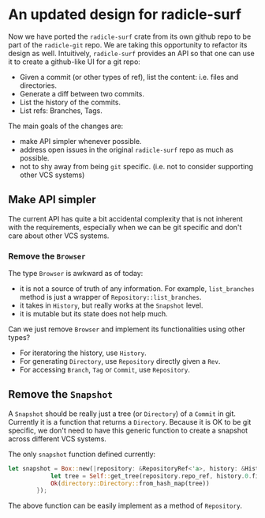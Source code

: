 # An updated design for radicle-surf

Now we have ported the `radicle-surf` crate from its own github repo to be part of the `radicle-git` repo. We are taking this opportunity to refactor its design as well. Intuitively, `radicle-surf` provides an API so that one can use it to create a github-like UI for a git repo:

- Given a commit (or other types of ref), list the content: i.e. files and directories.
- Generate a diff between two commits.
- List the history of the commits.
- List refs: Branches, Tags.

The main goals of the changes are:

- make API simpler whenever possible.
- address open issues in the original `radicle-surf` repo as much as possible.
- not to shy away from being `git` specific. (i.e. not to consider supporting other VCS systems)

## Make API simpler

The current API has quite a bit accidental complexity that is not inherent with the requirements, especially when we can be git specific and don't care about other VCS systems.

### Remove the `Browser`

The type `Browser` is awkward as of today:

- it is not a source of truth of any information. For example, `list_branches` method is just a wrapper of `Repository::list_branches`.
- it takes in `History`, but really works at the `Snapshot` level.
- it is mutable but its state does not help much.

Can we just remove `Browser` and implement its functionalities using other types?

- For iteratoring the history, use `History`.
- For generating `Directory`, use `Repository` directly given a `Rev`.
- For accessing `Branch`, `Tag` or `Commit`, use `Repository`.

## Remove the `Snapshot`

A `Snapshot` should be really just a tree (or `Directory`) of a `Commit` in git. Currently it is a function that returns a `Directory`. Because it is OK to be git specific, we don't need to have this generic function to create a snapshot across different VCS systems.

The only `snapshot` function defined currently:

```Rust
let snapshot = Box::new(|repository: &RepositoryRef<'a>, history: &History| {
            let tree = Self::get_tree(repository.repo_ref, history.0.first())?;
            Ok(directory::Directory::from_hash_map(tree))
        });
```

The above function can be easily implement as a method of `Repository`.
